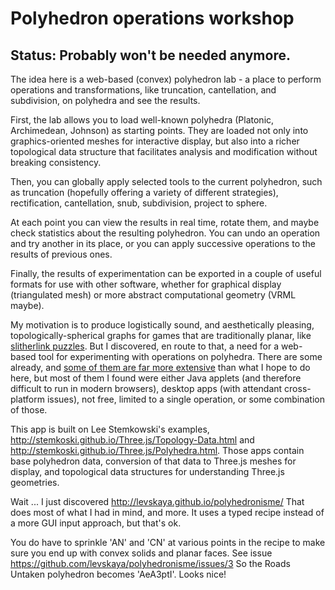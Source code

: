 # Polyhedron operations workshop

## Status: Probably won't be needed anymore.

The idea here is a web-based (convex) polyhedron lab - a place to perform operations and transformations,
like truncation, cantellation, and subdivision, on polyhedra and see the results.

First, the lab allows you to load well-known polyhedra (Platonic, Archimedean, Johnson) as starting points.
They are loaded not only into graphics-oriented meshes for interactive display, but also into a richer
topological data structure that facilitates analysis and modification without breaking consistency.

Then, you can globally apply selected tools to the current polyhedron, such as truncation (hopefully
offering a variety of different strategies), rectification, cantellation, snub, subdivision, project
to sphere.

At each point you can view the results in real time, rotate them, and maybe check statistics about
the resulting polyhedron. You can undo an operation and try another in its place, or you can
apply successive operations to the results of previous ones.

Finally, the results of experimentation can be exported in a couple of useful formats for use with other
software, whether for graphical display (triangulated mesh) or more abstract computational geometry
(VRML maybe).

My motivation is to produce logistically sound, and aesthetically pleasing, topologically-spherical graphs 
for games that are traditionally planar, like [slitherlink puzzles](http://krazydad.com/slitherlink/variety.php).
But I discovered, en route to that, a need for a web-based tool for experimenting with operations on
polyhedra. There are some already, and [some of them are far more extensive](https://en.wikipedia.org/wiki/TopMod)
than what I hope to do here,
but most of them I found were either Java applets (and therefore difficult to run in modern browsers), desktop apps
(with attendant cross-platform issues), not free, limited to a single operation, or some combination of those.

This app is built on Lee Stemkowski's examples, http://stemkoski.github.io/Three.js/Topology-Data.html and
http://stemkoski.github.io/Three.js/Polyhedra.html. Those apps contain base polyhedron data, conversion of that data
to Three.js meshes for display, and topological data structures for understanding Three.js geometries.

Wait ... I just discovered http://levskaya.github.io/polyhedronisme/
That does most of what I had in mind, and more.
It uses a typed recipe instead of a more GUI input approach, but that's ok.

You do have to sprinkle 'AN' and 'CN' at various points in the recipe to make sure you end up with convex solids and planar faces. See issue https://github.com/levskaya/polyhedronisme/issues/3 So the Roads Untaken polyhedron becomes 'AeA3ptI'. Looks nice!

